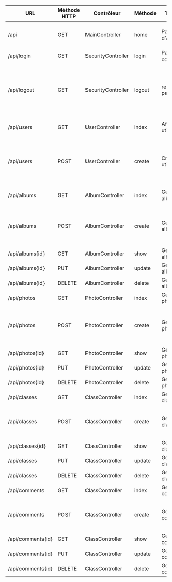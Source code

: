 | URL               | Méthode HTTP | Contrôleur         | Méthode | Titre HTML                 | Content                                                                                                                              |
| ----------------- | ------------ | ------------------ | ------- | -------------------------- | ------------------------------------------------------------------------------------------------------------------------------------ |
| /api              | GET          | MainController     | home    | Page d'Accueil             | Page d'accueil affichant les derniers albums ajoutés                                                                                 |
| /api/login        | GET          | SecurityController | login   | Page de connexion          | (info à récup : last_username)                                                                                                       |
| /api/logout       | GET          | SecurityController | logout  | redirection page accueil   | PS : Aller dans le SRC Controller SecurityController allez au TODO et changer le nom de la route pour votre route de page d'accueil. |
| /api/users        | GET          | UserController     | index   | Affichage des utilisateurs | Récupération de la liste des utilisateurs                                                                                            |
| /api/users        | POST         | UserController     | create  | Création d'un utilisateur  | Récupération de la liste des utilisateurs (les infos à récup sont : firstname lastname email password role)                          |
| /api/albums       | GET          | AlbumController    | index   | Gestion des albums         | Récupération et créations d'albums                                                                                                   |
| /api/albums       | POST         | AlbumController    | create  | Gestion des albums         | Récupération et créations d'albums (les infos à récup sont : title description classe)                                               |
| /api/albums{id}   | GET          | AlbumController    | show    | Gestion des albums         | Récupération d'un album                                                                                                              |
| /api/albums{id}   | PUT          | AlbumController    | update  | Gestion des albums         | Mise à jour d'un album                                                                                                               |
| /api/albums{id}   | DELETE       | AlbumController    | delete  | Gestion des albums         | Suppression d'un album                                                                                                               |
| /api/photos       | GET          | PhotoController    | index   | Gestion des photos         | Récupération de photos                                                                                                               |
| /api/photos       | POST         | PhotoController    | create  | Gestion des photos         | Récupération d'une photo (les infos à récup sont : title description url likes album comment)                                        |
| /api/photos{id}   | GET          | PhotoController    | show    | Gestion des photos         | Récupération de photos                                                                                                               |
| /api/photos{id}   | PUT          | PhotoController    | update  | Gestion des photos         | Mise à jour d'une photo                                                                                                              |
| /api/photos{id}   | DELETE       | PhotoController    | delete  | Gestion des photos         | Suppression d'une photo                                                                                                              |
| /api/classes      | GET          | ClassController    | index   | Gestion des classes        | Récupération des classes                                                                                                             |
| /api/classes      | POST         | ClassController    | create  | Gestion des classes        | Création de classes (les infos à récup sont : name annee_scolaire)                                                                   |
| /api/classes{id}  | GET          | ClassController    | show    | Gestion des classes        | Récupération d'une classe                                                                                                            |
| /api/classes      | PUT          | ClassController    | update  | Gestion des classes        | Mise à jour d'une classe                                                                                                             |
| /api/classes      | DELETE       | ClassController    | delete  | Gestion des classes        | Suppression d'une classe                                                                                                             |
| /api/comments     | GET          | ClassController    | index   | Gestion des commentaires   | Récupération des commentaires                                                                                                        |
| /api/comments     | POST         | ClassController    | create  | Gestion des commentaires   | Création des commentaires (les infos à récups sont : content photo)                                                                  |
| /api/comments{id} | GET          | ClassController    | show    | Gestion des commentaires   | Récupération d'un commentaire                                                                                                        |
| /api/comments{id} | PUT          | ClassController    | update  | Gestion des commentaires   | Mise à jour d'un commentaire                                                                                                         |
| /api/comments{id} | DELETE       | ClassController    | delete  | Gestion des commentaires   | Suppression d'un commentaire                                                                                                         |
